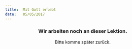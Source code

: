 ```yaml
---
title:  Mit Gott erlebt
date:   05/05/2017
---
```


### <center>Wir arbeiten noch an dieser Lektion.</center>
<center>Bitte komme später zurück.</center>
